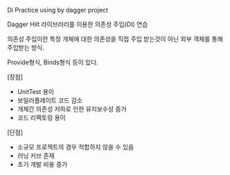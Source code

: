 Di Practice using by dagger project

Dagger Hilt 라이브러리를 이용한 의존성 주입(DI) 연습

의존성 주입이란 특정 개체에 대한 의존성을 직접 주입 받는것이 아닌 외부 객체를 통해 주입받는 방식.

Provide형식, Binds형식 등이 있다.

[장점]
- UnitTest 용이
- 보일러플레이트 코드 감소
- 개체간 의존성 저하로 인한 유지보수성 증가
- 코드 리팩토링 용이

[단점]
- 소규모 프로젝트의 경우 적합하지 않을 수 있음
- 러닝 커브 존재
- 초기 개발 비용 증가
